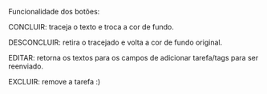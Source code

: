 Funcionalidade dos botões:

CONCLUIR: traceja o texto e troca a cor de fundo.

DESCONCLUIR: retira o tracejado e volta a cor de fundo original.

EDITAR: retorna os textos para os campos de adicionar tarefa/tags para ser reenviado.

EXCLUIR: remove a tarefa :)
